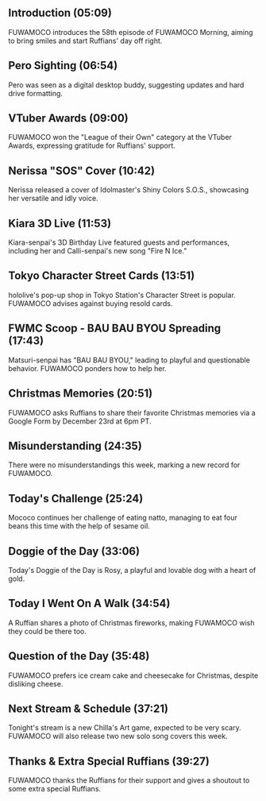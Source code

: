 ## Introduction (05:09)

FUWAMOCO introduces the 58th episode of FUWAMOCO Morning, aiming to bring smiles and start Ruffians' day off right.

## Pero Sighting (06:54)

Pero was seen as a digital desktop buddy, suggesting updates and hard drive formatting.

## VTuber Awards (09:00)

FUWAMOCO won the "League of their Own" category at the VTuber Awards, expressing gratitude for Ruffians' support.

## Nerissa "SOS" Cover (10:42)

Nerissa released a cover of Idolmaster's Shiny Colors S.O.S., showcasing her versatile and idly voice.

## Kiara 3D Live (11:53)

Kiara-senpai's 3D Birthday Live featured guests and performances, including her and Calli-senpai's new song "Fire N Ice."

## Tokyo Character Street Cards (13:51)

hololive's pop-up shop in Tokyo Station's Character Street is popular. FUWAMOCO advises against buying resold cards.

## FWMC Scoop - BAU BAU BYOU Spreading (17:43)

Matsuri-senpai has "BAU BAU BYOU," leading to playful and questionable behavior. FUWAMOCO ponders how to help her.

## Christmas Memories (20:51)

FUWAMOCO asks Ruffians to share their favorite Christmas memories via a Google Form by December 23rd at 6pm PT.

## Misunderstanding (24:35)

There were no misunderstandings this week, marking a new record for FUWAMOCO.

## Today's Challenge (25:24)

Mococo continues her challenge of eating natto, managing to eat four beans this time with the help of sesame oil.

## Doggie of the Day (33:06)

Today's Doggie of the Day is Rosy, a playful and lovable dog with a heart of gold.

## Today I Went On A Walk (34:54)

A Ruffian shares a photo of Christmas fireworks, making FUWAMOCO wish they could be there too.

## Question of the Day (35:48)

FUWAMOCO prefers ice cream cake and cheesecake for Christmas, despite disliking cheese.

## Next Stream & Schedule (37:21)

Tonight's stream is a new Chilla's Art game, expected to be very scary. FUWAMOCO will also release two new solo song covers this week.

## Thanks & Extra Special Ruffians (39:27)

FUWAMOCO thanks the Ruffians for their support and gives a shoutout to some extra special Ruffians.
